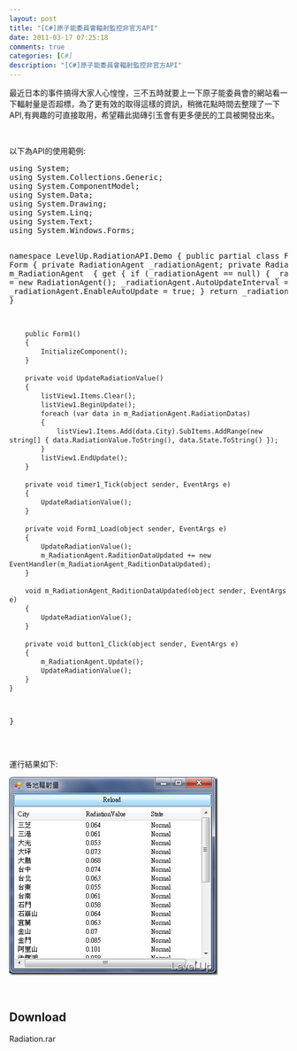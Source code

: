 ```yaml
---
layout: post
title: "[C#]原子能委員會輻射監控非官方API"
date: 2011-03-17 07:25:18
comments: true
categories: [C#]
description: "[C#]原子能委員會輻射監控非官方API"
---
```

<p>
	最近日本的事件搞得大家人心惶惶，三不五時就要上一下原子能委員會的網站看一下輻射量是否超標，為了更有效的取得這樣的資訊，稍微花點時間去整理了一下API,有興趣的可直接取用，希望藉此拋磚引玉會有更多便民的工具被開發出來。</p>
<p>
	 </p>
<p>
	以下為API的使用範例:</p>
<pre>
using System;
using System.Collections.Generic;
using System.ComponentModel;
using System.Data;
using System.Drawing;
using System.Linq;
using System.Text;
using System.Windows.Forms;
 
namespace LevelUp.RadiationAPI.Demo
{
	public partial class Form1 : Form
	{
		private RadiationAgent _radiationAgent;
		private RadiationAgent m_RadiationAgent  {
			get
			{
				if (_radiationAgent == null)
				{
					_radiationAgent = new RadiationAgent();
					_radiationAgent.AutoUpdateInterval = 5000;
					_radiationAgent.EnableAutoUpdate = true;
				}
				return _radiationAgent;
			}
		}
 
		public Form1()
		{
			InitializeComponent();
		}
 
		private void UpdateRadiationValue()
		{
			listView1.Items.Clear();
			listView1.BeginUpdate();
			foreach (var data in m_RadiationAgent.RadiationDatas)
			{
				listView1.Items.Add(data.City).SubItems.AddRange(new string[] { data.RadiationValue.ToString(), data.State.ToString() });
			}
			listView1.EndUpdate();
		}
 
		private void timer1_Tick(object sender, EventArgs e)
		{
			UpdateRadiationValue();
		}
 
		private void Form1_Load(object sender, EventArgs e)
		{
			UpdateRadiationValue();
			m_RadiationAgent.RaditionDataUpdated += new EventHandler(m_RadiationAgent_RaditionDataUpdated);
		}
 
		void m_RadiationAgent_RaditionDataUpdated(object sender, EventArgs e)
		{
			UpdateRadiationValue();
		}
 
		private void button1_Click(object sender, EventArgs e)
		{
			m_RadiationAgent.Update();
			UpdateRadiationValue();
		}
	}
}</pre>
<p>
	 </p>
<p>
	運行結果如下:</p>
<p>
	<img alt="image" border="0" height="358" src="\images\posts\21890\image_thumb.png" width="378" /></p>
<p>
	 </p>
<h2>
	Download</h2>
<p>
	Radiation.rar</p>

